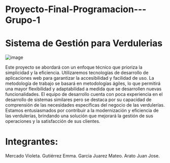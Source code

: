 # Proyecto-Final-Programacion---Grupo-1
# Sistema de Gestión para Verdulerias
![image](https://github.com/MateoGJ/Proyecto-Final-Programacion-Grupo-1/assets/106460135/fb1b727c-efca-4d8b-9a1d-5e389848c3dc)

Este proyecto se abordará con un enfoque técnico que prioriza la simplicidad y la eficiencia. Utilizaremos tecnologías de desarrollo de aplicaciones web para garantizar la accesibilidad y facilidad de uso. La metodología de trabajo se basará en metodologías ágiles, lo que permitirá una mayor flexibilidad y adaptabilidad a medida que se desarrollen nuevas funcionalidades.
El equipo de desarrollo cuenta con poca experiencia en el desarrollo de sistemas similares pero se destaca por su capacidad de comprensión de las necesidades específicas del negocio de las verdulerías. Estamos entusiasmados por contribuir a la modernización y eficiencia de las verdulerías, brindando una solución que mejorará la gestión de sus operaciones y la satisfacción de sus clientes.
# Integrantes: 
Mercado Violeta.
Gutiérrez Emma.
Garcia Juarez Mateo. 
Arato Juan Jose.
